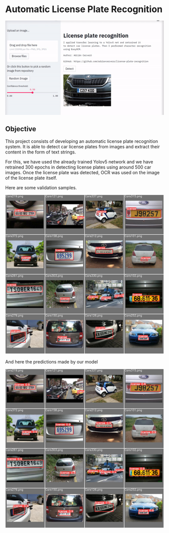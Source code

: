 # Automatic License Plate Recognition

![Streamlit App Gif](app_gif.gif)

## Objective
This project consists of developing an automatic license plate recognition system. It is able to detect car license plates from images and extract their content in the form of text strings.

For this, we have used the already trained Yolov5 network and we have retrained 300 epochs in detecting license plates using around 500 car images. 
Once the license plate was detected, OCR was used on the image of the license plate itself.

Here are some validation samples.

![true labels](results/test2_labels.jpeg)

And here the predictions made by our model

![true labels](results/test2_pred.jpeg)

